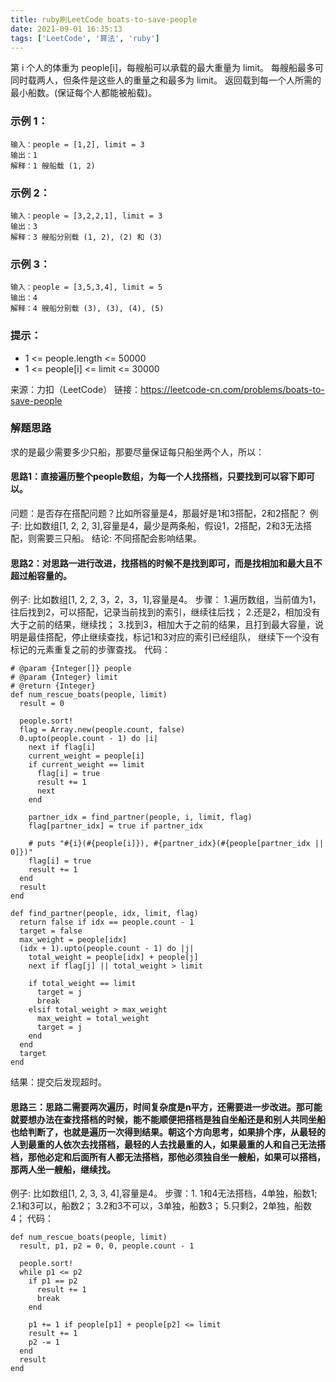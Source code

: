 ```yaml
---
title: ruby刷LeetCode boats-to-save-people
date: 2021-09-01 16:35:13
tags: ['LeetCode', '算法', 'ruby']
---
```


第 i 个人的体重为 people[i]，每艘船可以承载的最大重量为 limit。
每艘船最多可同时载两人，但条件是这些人的重量之和最多为 limit。
返回载到每一个人所需的最小船数。(保证每个人都能被船载)。

### 示例 1：
```
输入：people = [1,2], limit = 3
输出：1
解释：1 艘船载 (1, 2)
```

### 示例 2：
```
输入：people = [3,2,2,1], limit = 3
输出：3
解释：3 艘船分别载 (1, 2), (2) 和 (3)
```

### 示例 3：
```
输入：people = [3,5,3,4], limit = 5
输出：4
解释：4 艘船分别载 (3), (3), (4), (5)
```

### 提示：
- 1 <= people.length <= 50000
- 1 <= people[i] <= limit <= 30000

来源：力扣（LeetCode）
链接：https://leetcode-cn.com/problems/boats-to-save-people

### 解题思路
求的是最少需要多少只船，那要尽量保证每只船坐两个人，所以：
#### 思路1：直接遍历整个people数组，为每一个人找搭档，只要找到可以容下即可以。
问题：是否存在搭配问题？比如所容量是4，那最好是1和3搭配，2和2搭配？
例子: 比如数组[1, 2, 2, 3],容量是4，最少是两条船，假设1，2搭配，2和3无法搭配，则需要三只船。
结论: 不同搭配会影响结果。

#### 思路2：对思路一进行改进，找搭档的时候不是找到即可，而是找相加和最大且不超过船容量的。
例子: 比如数组[1, 2, 2, 3，2，3，1],容量是4。
步骤：
1.遍历数组，当前值为1，往后找到2，可以搭配，记录当前找到的索引，继续往后找；
2.还是2，相加没有大于之前的结果，继续找；
3.找到3，相加大于之前的结果，且打到最大容量，说明是最佳搭配，停止继续查找，标记1和3对应的索引已经组队，
继续下一个没有标记的元素重复之前的步骤查找。
代码：
```
# @param {Integer[]} people
# @param {Integer} limit
# @return {Integer}
def num_rescue_boats(people, limit)
  result = 0

  people.sort!
  flag = Array.new(people.count, false)
  0.upto(people.count - 1) do |i|
    next if flag[i]
    current_weight = people[i]
    if current_weight == limit
      flag[i] = true
      result += 1
      next
    end

    partner_idx = find_partner(people, i, limit, flag)
    flag[partner_idx] = true if partner_idx

    # puts "#{i}(#{people[i]}), #{partner_idx}(#{people[partner_idx || 0]})"
    flag[i] = true
    result += 1
  end
  result
end

def find_partner(people, idx, limit, flag)
  return false if idx == people.count - 1
  target = false
  max_weight = people[idx]
  (idx + 1).upto(people.count - 1) do |j|
    total_weight = people[idx] + people[j]
    next if flag[j] || total_weight > limit

    if total_weight == limit
      target = j
      break
    elsif total_weight > max_weight
      max_weight = total_weight
      target = j
    end
  end
  target
end

```
结果：提交后发现超时。

#### 思路三：思路二需要两次遍历，时间复杂度是n平方，还需要进一步改进。那可能就要想办法在查找搭档的时候，能不能顺便把搭档是独自坐船还是和别人共同坐船也给判断了，也就是遍历一次得到结果。朝这个方向思考，如果排个序，从最轻的人到最重的人依次去找搭档，最轻的人去找最重的人，如果最重的人和自己无法搭档，那他必定和后面所有人都无法搭档，那他必须独自坐一艘船，如果可以搭档，那两人坐一艘船，继续找。
例子: 比如数组[1, 2, 3, 3, 4],容量是4。
步骤：1. 1和4无法搭档，4单独，船数1;
2.1和3可以，船数2；
3.2和3不可以，3单独，船数3；
5.只剩2，2单独，船数4；
代码：
```
def num_rescue_boats(people, limit)
  result, p1, p2 = 0, 0, people.count - 1

  people.sort!
  while p1 <= p2
    if p1 == p2
      result += 1
      break
    end

    p1 += 1 if people[p1] + people[p2] <= limit
    result += 1
    p2 -= 1
  end
  result
end
```